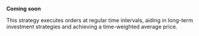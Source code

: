 **Coming soon**

This strategy executes orders at regular time intervals, aiding in long-term investment strategies and achieving a time-weighted average price.
